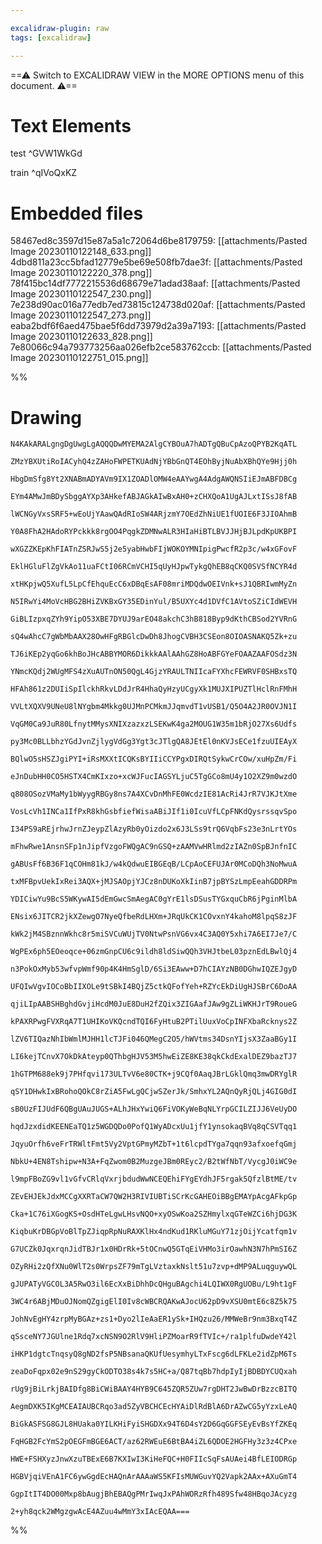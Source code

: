 ```yaml
---

excalidraw-plugin: raw
tags: [excalidraw]

---
```

==⚠  Switch to EXCALIDRAW VIEW in the MORE OPTIONS menu of this document. ⚠==


# Text Elements
test ^GVW1WkGd

train ^qIVoQxKZ


# Embedded files
58467ed8c3597d15e87a5a1c72064d6be8179759: [[attachments/Pasted Image 20230110122148_633.png]]
4dbd811a23cc5bfad12779e5be69e508fb7dae3f: [[attachments/Pasted Image 20230110122220_378.png]]
78f415bc14df7772215536d68679e71adad38aaf: [[attachments/Pasted Image 20230110122547_230.png]]
7e238d90ac016a77edb7ed73815c124738d020af: [[attachments/Pasted Image 20230110122547_273.png]]
eaba2bdf6f6aed475bae5f6dd73979d2a39a7193: [[attachments/Pasted Image 20230110122633_828.png]]
7e80066c94a793773256aa026efb2ce583762ccb: [[attachments/Pasted Image 20230110122751_015.png]]

%%
# Drawing
```compressed-json
N4KAkARALgngDgUwgLgAQQQDwMYEMA2AlgCYBOuA7hADTgQBuCpAzoQPYB2KqATL

ZMzYBXUtiRoIACyhQ4zZAHoFWPETKUAdNjYBbGnQT4EOhByjNuAbXBhQYe9Hjj0h

HbgDmSfg8Yt2XNABmADYAVm9IX1ZOADlOMW4eAAYwgA4AdgAWQNSIiEJmABFDBCg

EYm4AMwJmBDySbggAYXp3AHkefABJAGkAIwBxAH0+zCHXQoA1UgAJLxtISsJ8fAB

lWCNGyVxsSRF5+wEoUjYAawQAdRIoSW4ARjzmY7OEdZhNiUE1fUOIE6F3JIOAhmB

Y0A8FhA2HAdoRYPckkk8rgOO4PqgkZDMNwALR3HIaHiBTLBVJJHjBJLpdKpUKBPI

wXGZZKEpKhFIATnZSRJwS5j2e5yabHwbFIjWOKOYMNIpigPwcfR2p3c/w4xGFovF

EklHGluFlZgVkAo11uaFCtI06RCmVCHI5qUyHJpwTykgQhEB8qCKQ0SVSfNCYR4d

xtHKpjwQ5XufL5LpCfEhquEcC6xDBqEsAF08mriMDQdwOEIVnk+sJ1QBRIwmMyZn

N5IRwYi4MoVcHBG2BHiZVKBxGY35EDinYul/B5UXYc4d1DVfC1AVtoSZiCIdWEVH

GiBLIzpxqZYh9YipO53XBE7DYUJ9arEO48akchC3hB818Byp9dKthCBSod2YVRnG

sQ4wAhcC7gWbMbAAX28OwHFgRBGlcDwDh8JhogCVBH3CSEon8OIOASNAKQ5Zk+zu

TJ6iKEp2yqGo6khBoJHcABBYMOR6DikkkAAlAAhGZ8HoABFGYeFOAAZAAFOSdz3N

YNmcKQdj2WUgMFS4zXuAUTnON50QgL4GjzYRAULTNIIcaFYXhcFEWRVF0SHBxsTQ

HFAh861z2DUIiSpIlckhRkvLDdJrR4HhaQyHzyUCgyXk1MUJXIPUZTlHclRnFMhH

VVLtXQXV9UNeU8lNYgbm4Mkkg0UJMnPCMkmJJqmvdT1vUSB1/Q5O4A2JR0OVJN1I

VqGM0Ca9JuR80LfnytMMysXNIXzazxzLSEKwK4ga2MOUG1W35m1bRjO27Xs6Udfs

py3Mc0BLLbhzYGdJvnZjlygVdGg3Ygt3cJTlgQA8JEtEl0nKVJsECe1fzuUIEAyX

BQlwO5sHSZJgiPYI+iRsMXXtICQKsBYIIiCCYPgxDIRQtSykwCrCOw/xuHpZm/Fi

eJnDubHH0CO5HSTX4CmKIxzo+xcWJFucIAGSYLjuC5TgGCo8mU4y1O2XZ9m0wzdO

q808OSozVMaMy1bWyygRBGy8ns7A4XCvDnMhFE0WcdzIE81AcRi4JrR7VJKJtXme

VosLcVh1INCa1IfPxR8khGsbfiefWisaABiJIf1i0IcuVfLCpFNKdQysrssqvSpo

I34PS9aREjrhwJrnZJeypZlAzyRb0yOizdo2x6J3LSs9trQ6VqbFs23e3nLrtYOs

mFhwRwe1AnsnSFp1nJipfVzgoFWQgAC9nGSQ+zAAMVwHRlmd2zIAZn0SpBJnfnIC

gABUsFf6B36F1qCOHm81kJ/w4kQdwuEIBGEqB/LCpAoCEFUJAr0MCoDQh3NoMwuA

txMFBpvUekIxRei3AQX+jMJSAOpjYJCz8nDUKoXkIinB7jpBYSzLmpEeahGDDRPm

YDICiwYu9BcS5WKywAI5dEmGwcSmAegAC0gYrE1lsDSusTYGxquCbR6jPginMlbA

ENsix6JITCR2jkXZewgO7NyeQfbeRdLHXm+JRqUkCK1COvxnY4kahoM8lpqS8zJF

kWk2jM4SBznnWkhc8r5miSVCuWUjTV0NtwPsnVG6vx4C3AQ0Y5xhi7A6EI7Je7/C

WgPEx6ph5EOeoqce+06zmGnpCU6c9ildh8ldSiwQQh3VHJtbeL03pznEdLBwlQj4

n3PokOxMyb53wfvpWmf90p4K4HmSglD/6Si3EAww+D7hCIAYzNB0DGhwIQZEJgyD

UFQIwVgvIOCoBbIIXOLe9tSBkI4BQjZ5ctkQFofYeh+RZYcEkDiUgHJSBrC6DoAA

qjiLIpAABSHBghdGvjiHcdM0JuE8DuH2fZQix3ZIGAafJAw9gZLiWKHJrT9RoueG

kPAXRPwgFVXRqA7T1UHIKoVKQcndTQI6FyHtuB2PTilUuxVoCpINFXbaRcknys2Z

lZV6TIQazNhIbWmlMJHH1lcTJFi046QMegC2O5/hWVtms34DsnYIjsX3ZaaBGy1I

LI6kejTCnvX7OkDkAteyp0QThbgHJV53M5hwEiZE8KE38qkCkdExalDEZ9bazTJ7

1hGTPM688ek9j7PHfqvi173ULTvV6e80CTK+j9CQf0AaqJBrLGklQmq3mwDRYglR

qSY1DHwkIxBRohoQOkC8rZiA5FwLgQCjwSZerJk/SmhxYL2AQnQyRjQLj4GIG0dI

sB0UzFIJUdF6QBgUAuJUGS+ALhJHxYwiQ6FiVOKyWeBqNLYrpGCILZIJJ6VeUyDO

hqdJzxdidKEENEaTQ1z5WGDQDo0PofQ1WyADcxUu1jfY1ynsokaqBVq8qCSVTqq1

JqyuOrfh6veFrTRWltFmt5Vy2VptGPmyMZbT+1t6lcpdTYga7qqn93afxoefqGmj

NbkU+4EN8Tshipw+N3A+FqZwom0B2MuzgeJBm0REyc2/B2tWfNbT/VycgJ0iWC9e

l9mpFBoZG9vl1vGfvCRlqVxrjbdudWwNCEQEhiFYgEYdhJF5rgak5QfzlBtME/tv

ZEvEHJEkJdxMCCgXXRTaCW7QW2H3RIVIUBTiSCrKcGAHEOiBBgEMAYpAcgAFkpGp

Cka+1C76iXGogKS+OsdHTeLgwLHsvNQO+xyOSwKoa2SZHmylxqGTeWZCi6hjDG3K

KiqbuKrDBGpVoBlTpZJiqpRpNuRAXKlHx4ndKud1RKluMGuY71zjOijYcatfqm1v

G7UCZk0JqxrqnJidTBJr1x0HDrRk+5tOCnwQ5GTqEiVHMo3irOawhN3N7hPmSI6Z

OZyRHi2zQfXNu0WlT2s0WrpsZF79mTgLVztaxkNslt51u7zvp+dMP9ALuqguywQL

gJUPATyVGCOL3A5RwO3il6EcXxBiDhhDcQHguBAgchi4LQIWX0RgUOBu/L9ht1gF

3WC4r6ABjMDuOJNomQZgigElI0Iv8cWBCRQAKwAJocU62pD9vXSU0mtE6c8Z5k75

JohNvEgHY4zrpMyBGAz+zs1+Dyo2lIeAaER1ySk+IHQzu26/MMWeBr9nm3BxqT4Z

qSsceNY7JGUlne1Rdq7xcNSN9O2RlV9HliPZMoarR9fTVIc+/ra1plfuDwdeY42l

iHKP1dgtcTnqsyQ8gND2fsP5NBsanaQKUfUesymhyLTxFscg6dLFKLe2idZpM6Ts

zeaDoFqpx02e9nS29gyCkODTO38s4k7s5HC+a/Q87tqBb7hdpIyIjBDBDYCUQxah

rUg9jBiLrkjBAIDfg8BiCWiBAAY4HYB9C645ZQR5ZUw7rgDHT2JwBwDrBzzcBITQ

AegmDXK5IKgMCEAIAUBCRqo3ad5ZyVBCHCEcHYAiDlRdBlA6DrAZwCG5yYzxLeAQ

BiGkASFSG8GJL8HUaka0YILKHiFyiSHGDXx94T6D4sY2D6GqGGFSEyEvBsYfZKEq

FqHGB2FcYmS2pOEGFmBGE6ACT/az62RWEuE6BtBA4iZL6QDOE2HGFHy3z3z4CPxe

HWE+FSHXyzJnwXzuTBExE6B7KXIwI3KiHeFQC+H0FIIcSqFsAUAei4BfLEIODRGp

HGBVjqiVEnA1FC6ywGgdEcHAQnArAAAaWS5KFIsMUWGuvYQ2Vapk2AAx+AXuGmT4

GgpItIT4DO00Mxp8bAugjBhEBAQgPMrIwqJxPAhWORzRfh489Sfw48HBqoJAcyzg

2+yh8qck2WMgzgwAcE4AZuu4wMmY3xIAcEQAA===
```
%%